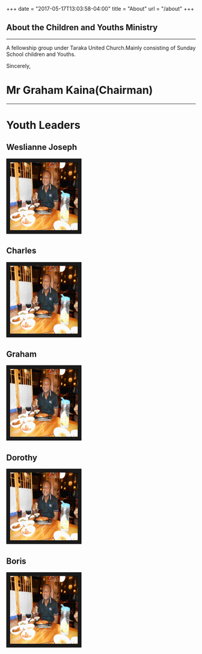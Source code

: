 +++
date = "2017-05-17T13:03:58-04:00"
title = "About"
url = "/about"
+++

## About the Children and Youths Ministry

---
A fellowship group under Taraka United Church.Mainly consisting of Sunday School children and Youths.

Sincerely,
# Mr Graham Kaina(Chairman)
---
# Youth Leaders



## Weslianne Joseph
<a href="https://www.google.com.pg" target="_blank"><img src="/img/gallery/anapitalai.jpg" 
alt="IMAGE ALT TEXT HERE" width="180" height="180" border="10" /></a>
## Charles
<a href="https://www.google.com.pg" target="_blank"><img src="/img/gallery/anapitalai.jpg" 
alt="IMAGE ALT TEXT HERE" width="180" height="180" border="10" /></a>

## Graham
<a href="https://www.google.com.pg" target="_blank"><img src="/img/gallery/anapitalai.jpg" 
alt="IMAGE ALT TEXT HERE" width="180" height="180" border="10" /></a>

## Dorothy
<a href="https://www.google.com.pg" target="_blank"><img src="/img/gallery/anapitalai.jpg" 
alt="IMAGE ALT TEXT HERE" width="180" height="180" border="10" /></a>

## Boris
<a href="https://www.google.com.pg" target="_blank"><img src="/img/gallery/anapitalai.jpg" 
alt="IMAGE ALT TEXT HERE" width="180" height="180" border="10" /></a>